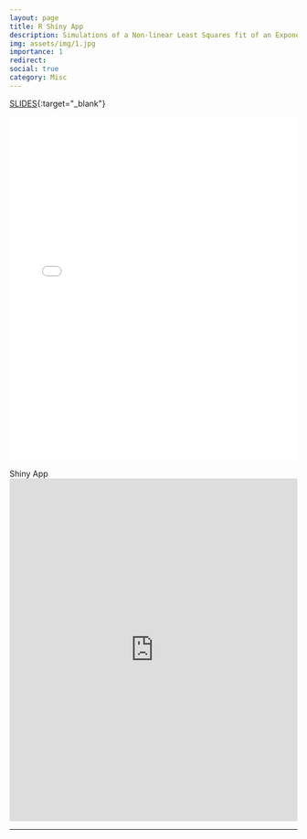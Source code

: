 ```yaml
---
layout: page
title: R Shiny App
description: Simulations of a Non-linear Least Squares fit of an Exponential Decay Process with R Shiny App
img: assets/img/1.jpg
importance: 1
redirect:
social: true
category: Misc
---
```


[SLIDES](https://rpubs.com/hdo2021/ExpFit){:target="\_blank"}

<center>
<div class="iframe-container">
<iframe class="responsive-iframe"
src="/assets/htmls/ExpFit.html" width="100%" height="600px" allowfullscreen="" frameborder="0"></iframe>
</div>
</center>

<br>
Shiny App
<center>
<div class="iframe-container">
<iframe class="responsive-iframe"
src="https://hdo2021.shinyapps.io/ExpFit/" width="100%" height="600px" allowfullscreen="" frameborder="0"></iframe>
</div>
</center>

---
